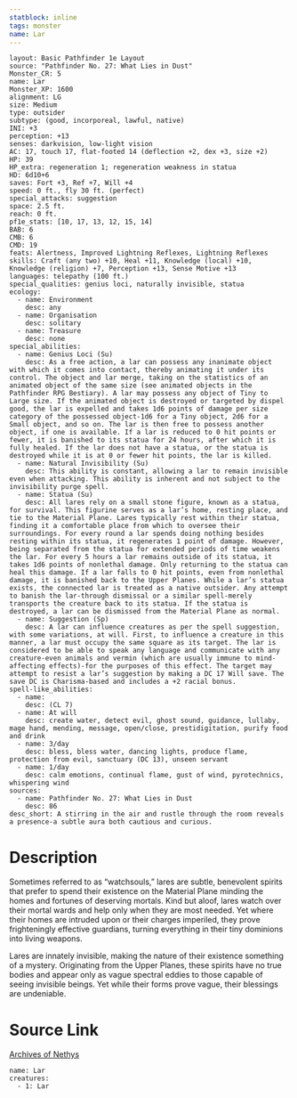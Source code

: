 ```yaml
---
statblock: inline
tags: monster
name: Lar
---
```

```statblock
layout: Basic Pathfinder 1e Layout
source: "Pathfinder No. 27: What Lies in Dust"
Monster_CR: 5
name: Lar
Monster_XP: 1600
alignment: LG
size: Medium
type: outsider
subtype: (good, incorporeal, lawful, native)
INI: +3
perception: +13
senses: darkvision, low-light vision
AC: 17, touch 17, flat-footed 14 (deflection +2, dex +3, size +2)
HP: 39
HP_extra: regeneration 1; regeneration weakness in statua
HD: 6d10+6
saves: Fort +3, Ref +7, Will +4
speed: 0 ft., fly 30 ft. (perfect)
special_attacks: suggestion
space: 2.5 ft.
reach: 0 ft.
pf1e_stats: [10, 17, 13, 12, 15, 14]
BAB: 6
CMB: 6
CMD: 19
feats: Alertness, Improved Lightning Reflexes, Lightning Reflexes
skills: Craft (any two) +10, Heal +11, Knowledge (local) +10, Knowledge (religion) +7, Perception +13, Sense Motive +13
languages: telepathy (100 ft.)
special_qualities: genius loci, naturally invisible, statua
ecology:
  - name: Environment
    desc: any
  - name: Organisation
    desc: solitary
  - name: Treasure
    desc: none
special_abilities:
  - name: Genius Loci (Su)
    desc: As a free action, a lar can possess any inanimate object with which it comes into contact, thereby animating it under its control. The object and lar merge, taking on the statistics of an animated object of the same size (see animated objects in the Pathfinder RPG Bestiary). A lar may possess any object of Tiny to Large size. If the animated object is destroyed or targeted by dispel good, the lar is expelled and takes 1d6 points of damage per size category of the possessed object-1d6 for a Tiny object, 2d6 for a Small object, and so on. The lar is then free to possess another object, if one is available. If a lar is reduced to 0 hit points or fewer, it is banished to its statua for 24 hours, after which it is fully healed. If the lar does not have a statua, or the statua is destroyed while it is at 0 or fewer hit points, the lar is killed.
  - name: Natural Invisibility (Su)
    desc: This ability is constant, allowing a lar to remain invisible even when attacking. This ability is inherent and not subject to the invisibility purge spell.
  - name: Statua (Su)
    desc: All lares rely on a small stone figure, known as a statua, for survival. This figurine serves as a lar’s home, resting place, and tie to the Material Plane. Lares typically rest within their statua, finding it a comfortable place from which to oversee their surroundings. For every round a lar spends doing nothing besides resting within its statua, it regenerates 1 point of damage. However, being separated from the statua for extended periods of time weakens the lar. For every 5 hours a lar remains outside of its statua, it takes 1d6 points of nonlethal damage. Only returning to the statua can heal this damage. If a lar falls to 0 hit points, even from nonlethal damage, it is banished back to the Upper Planes. While a lar’s statua exists, the connected lar is treated as a native outsider. Any attempt to banish the lar-through dismissal or a similar spell-merely transports the creature back to its statua. If the statua is destroyed, a lar can be dismissed from the Material Plane as normal.
  - name: Suggestion (Sp)
    desc: A lar can influence creatures as per the spell suggestion, with some variations, at will. First, to influence a creature in this manner, a lar must occupy the same square as its target. The lar is considered to be able to speak any language and communicate with any creature-even animals and vermin (which are usually immune to mind-affecting effects)-for the purposes of this effect. The target may attempt to resist a lar’s suggestion by making a DC 17 Will save. The save DC is Charisma-based and includes a +2 racial bonus.
spell-like_abilities:
  - name:
    desc: (CL 7)
  - name: At will
    desc: create water, detect evil, ghost sound, guidance, lullaby, mage hand, mending, message, open/close, prestidigitation, purify food and drink
  - name: 3/day
    desc: bless, bless water, dancing lights, produce flame, protection from evil, sanctuary (DC 13), unseen servant
  - name: 1/day
    desc: calm emotions, continual flame, gust of wind, pyrotechnics, whispering wind
sources:
  - name: Pathfinder No. 27: What Lies in Dust
    desc: 86
desc_short: A stirring in the air and rustle through the room reveals a presence-a subtle aura both cautious and curious.
```
# Description
Sometimes referred to as “watchsouls,” lares are subtle, benevolent spirits that prefer to spend their existence on the Material Plane minding the homes and fortunes of deserving mortals. Kind but aloof, lares watch over their mortal wards and help only when they are most needed. Yet where their homes are intruded upon or their charges imperiled, they prove frighteningly effective guardians, turning everything in their tiny dominions into living weapons.

Lares are innately invisible, making the nature of their existence something of a mystery. Originating from the Upper Planes, these spirits have no true bodies and appear only as vague spectral eddies to those capable of seeing invisible beings. Yet while their forms prove vague, their blessings are undeniable.
# Source Link
[Archives of Nethys](https://aonprd.com/MonsterDisplay.aspx?ItemName=Lar)
```encounter-table
name: Lar
creatures:
  - 1: Lar
```
